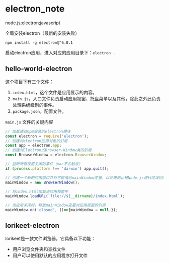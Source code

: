 # electron_note
node.js;electron;javascript

全局安装electron（最新的安装失败）

`npm install -g electron@^6.0.1`

启动electron应用，进入对应的应用目录下：`electron .`

## hello-world-electron

这个项目下有三个文件：

1. `index.html`，这个文件是应用显示的内容。
2. `main.js`，入口文件负责启动应用视窗、托盘菜单以及其他，除此之外还负责处理系统级别的事件。
3. `package.json`，配置文件。

`main.js` 文件的关键内容

```js
// 加载通过npm安装的electron模块
const electron = require('electron');
// 创建对electron应用对象的引用
const app = electron.app;
// 创建对Electron的Browser-Window类的引用
const BrowserWindow = electron.BrowserWindow;

// 监听所有视窗关闭的事件（mac不会触发）
if (process.platform !== 'darwin') app.quit();

// 创建一个新的应用窗口并将它赋值给mainWindow变量，以此来防止被Node.js进行垃圾回收的时候将视窗关闭 
mainWindow = new BrowserWindow();

// 将index.html加载进应用视窗中
mainWindow.loadURL(`file://${__dirname}/index.html`);

// 当应用关闭时，释放mainWindow变量对应用视窗的引用
mainWindow.on('closed', ()=>{mainWindow = null;});
```

## lorikeet-electron

lorikeet是一款文件浏览器，它具备以下功能：

- 用户浏览文件夹和查找文件
- 用户可以使用默认的应用程序打开文件

